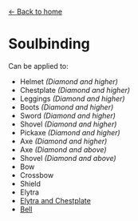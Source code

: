 [← Back to home](../)
# Soulbinding
Can be applied to:
- Helmet _(Diamond and higher)_
- Chestplate _(Diamond and higher)_
- Leggings _(Diamond and higher)_
- Boots _(Diamond and higher)_
- Sword _(Diamond and higher)_
- Shovel _(Diamond and higher)_
- Pickaxe _(Diamond and higher)_
- Axe _(Diamond and higher)_
- Axe _(Diamond and above)_
- Shovel _(Diamond and above)_
- Bow
- Crossbow
- Shield
- Elytra
- [Elytra and Chestplate](../item/elytra_of_chestplate.md)
- [Bell](../item/sound_bell.md)
